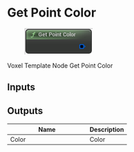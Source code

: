 # Get Point Color

<div align="left" data-full-width="false"><figure><img src="../../../.gitbook/assets/get_point_color.png" alt=""><figcaption></figcaption></figure></div>

Voxel Template Node Get Point Color

## Inputs

## Outputs

<table><thead><tr><th width="170">Name</th><th>Description</th></tr></thead><tbody><tr><td>Color</td><td>Color</td></tr></tbody></table>
